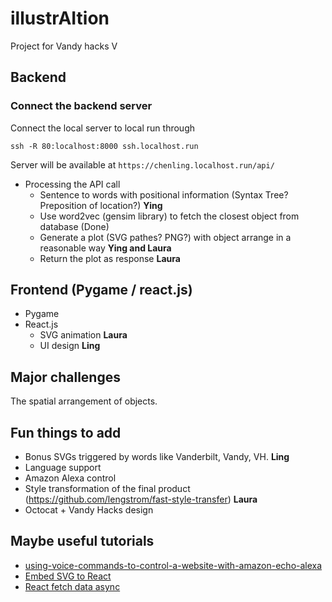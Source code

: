 # illustrAItion
Project for Vandy hacks V


## Backend
### Connect the backend server  <br>
Connect the local server to local run through
```
ssh -R 80:localhost:8000 ssh.localhost.run
```
Server will be available at `https://chenling.localhost.run/api/`
- Processing the API call
  - Sentence to words with positional information (Syntax Tree? Preposition of location?) **Ying**
  - Use word2vec (gensim library) to fetch the closest object from database (Done)
  - Generate a plot (SVG pathes? PNG?) with object arrange in a reasonable way **Ying and Laura**
  - Return the plot as response **Laura**

## Frontend (Pygame / react.js)
- Pygame 
- React.js
  - SVG animation **Laura**
  - UI design **Ling**

## Major challenges
The spatial arrangement of objects.

## Fun things to add
- Bonus SVGs triggered by words like Vanderbilt, Vandy, VH. **Ling**
- Language support 
- Amazon Alexa control
- Style transformation of the final product (https://github.com/lengstrom/fast-style-transfer) **Laura**
- Octocat + Vandy Hacks design

## Maybe useful tutorials
- [using-voice-commands-to-control-a-website-with-amazon-echo-alexa](https://medium.com/@sjur/using-voice-commands-to-control-a-website-with-amazon-echo-alexa-part-2-6-966d596d80b0])
- [Embed SVG to React](https://stackoverflow.com/questions/23402542/embedding-svg-into-reactjs)
- [React fetch data async](https://github.com/reactjs/rfcs/issues/26)

